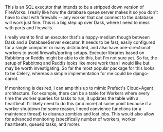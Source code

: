 This is an SQL executor that intends to be a stripped down version of FireWorks. I really like how the database queue server makes it so you don't have to deal with firewalls -- any worker that can connect to the database will work just fine. This is a big step up over Dask, where I need to mess with ports and firewalls.

I really want to find an executor that's a happy-medium though between Dask and a DatabaseServer executor. It needs to be fast, easily configured for a single computer or many distributed, and also have one-directional workers to avoid firewalls/porting setups. Executor libraries based on Rabbitmq or Reddis might be able to do this, but I'm not sure yet. So far, the setup of Rabbitmq and Reddis looks like more work than I would like but may be worth investigating. So far the most popular package for this looks to be Celery, whereas a simple implementation for me could be django-carrot.

If monitoring is desired, I can amp this up to mimic Prefect's Cloud+Agent architecture. For example, there can be a table for Workers where every time the worker queries for tasks to run, it updates the table with a heartbeat. I'll likely need to do this (and more) at some point because if a worker shutdown for some reason, I need convience functions (or a maintence thread) to cleanup zombies and lost jobs. This would also allow for advanced monitoring (specifically number of workers, worker heartbeats, queued tasks, and more).
